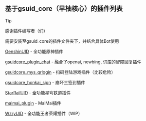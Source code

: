 ## 基于gsuid_core（早柚核心）的插件列表

> [!TIP]
>
> 感谢插件编写者（们）
>
> 需要安装至gsuid_core的插件文件夹下，并结合具体Bot使用

[GenshinUID](https://github.com/KimigaiiWuyi/GenshinUID) - 全功能原神插件

[gsuidcore_plugin_chat](https://github.com/wangyu1997/gsuidcore_plugin_chat) - 融合了openai, newbing, 词库的智障回复插件

[gsuidcore_mys_qrlogin](https://github.com/RBAmeto/gsuidcore_mys_qrlogin) - 扫码登陆游戏插件（比较危险）

[gsuidcore_honkai_sign](https://github.com/RBAmeto/gsuidcore_honkai_sign) - 崩坏三签到插件

[StarRailUID](https://github.com/qwerdvd/StarRailUID) - 全功能星穹铁道插件

[maimai_plugin](https://github.com/Agnes4m/maimai_plugin/tree/gsuid_core) - MaiMai插件

[WzryUID](https://github.com/KimigaiiWuyi/WzryUID) - 全功能王者荣耀插件（WIP）



